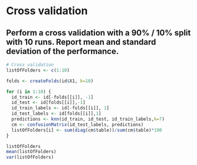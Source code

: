 # Cross validation
## Perform a cross validation with a 90% / 10% split with 10 runs. Report mean and standard deviation of the performance. 


````R
# Cross validation
listOfFolders <- c(1:10)

folds <- createFolds(id$X1, k=10)

for (i in 1:10) {
  id_train <- id[-folds[[i]], -1]
  id_test <- id[folds[[i]],-1]
  id_train_labels <- id[-folds[[i]], 1]
  id_test_labels <- id[folds[[i]],1]
  predictions <- knn(id_train, id_test, id_train_labels,k=7)
  cm <- confusionMatrix(id_test_labels, predictions)
  listOfFolders[i] <- sum(diag(cm$table))/sum(cm$table)*100
}

listOfFolders
mean(listOfFolders)
var(listOfFolders)
````


